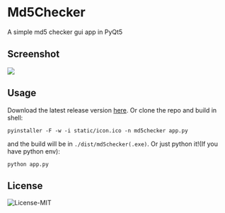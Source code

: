 # Md5Checker
A simple md5 checker gui app in PyQt5

## Screenshot

![](https://s1.ax1x.com/2020/05/06/YEY1BT.png)

## Usage

Download the latest release version [here](https://github.com/DCTewi/Md5Checker/releases). Or clone the repo and build in shell:

```
pyinstaller -F -w -i static/icon.ico -n md5checker app.py
```

and the build will be in `./dist/md5checker(.exe)`. Or just python it!(If you have python env):

```
python app.py
```

## License

![License-MIT](https://img.shields.io/badge/license-MIT-66ccff.svg)